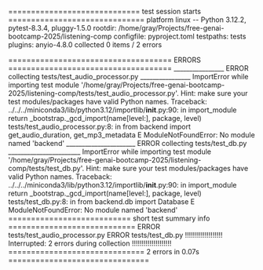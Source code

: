 ============================= test session starts ==============================
platform linux -- Python 3.12.2, pytest-8.3.4, pluggy-1.5.0
rootdir: /home/gray/Projects/free-genai-bootcamp-2025/listening-comp
configfile: pyproject.toml
testpaths: tests
plugins: anyio-4.8.0
collected 0 items / 2 errors

==================================== ERRORS ====================================
________________ ERROR collecting tests/test_audio_processor.py ________________
ImportError while importing test module '/home/gray/Projects/free-genai-bootcamp-2025/listening-comp/tests/test_audio_processor.py'.
Hint: make sure your test modules/packages have valid Python names.
Traceback:
../../../miniconda3/lib/python3.12/importlib/__init__.py:90: in import_module
    return _bootstrap._gcd_import(name[level:], package, level)
tests/test_audio_processor.py:8: in <module>
    from backend import get_audio_duration, get_mp3_metadata
E   ModuleNotFoundError: No module named 'backend'
______________________ ERROR collecting tests/test_db.py _______________________
ImportError while importing test module '/home/gray/Projects/free-genai-bootcamp-2025/listening-comp/tests/test_db.py'.
Hint: make sure your test modules/packages have valid Python names.
Traceback:
../../../miniconda3/lib/python3.12/importlib/__init__.py:90: in import_module
    return _bootstrap._gcd_import(name[level:], package, level)
tests/test_db.py:8: in <module>
    from backend.db import Database
E   ModuleNotFoundError: No module named 'backend'
=========================== short test summary info ============================
ERROR tests/test_audio_processor.py
ERROR tests/test_db.py
!!!!!!!!!!!!!!!!!!! Interrupted: 2 errors during collection !!!!!!!!!!!!!!!!!!!!
============================== 2 errors in 0.07s ===============================
